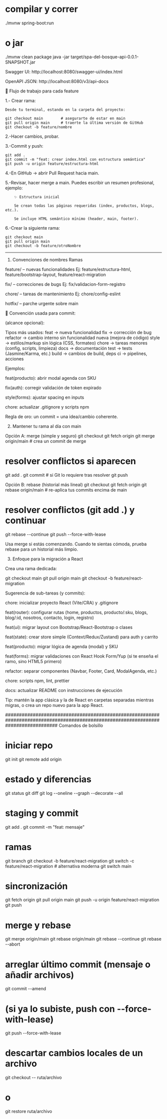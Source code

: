 # compilar y correr
./mvnw spring-boot:run

# o jar
./mvnw clean package
java -jar target/spa-del-bosque-api-0.0.1-SNAPSHOT.jar

Swagger UI: http://localhost:8080/swagger-ui/index.html

OpenAPI JSON: http://localhost:8080/v3/api-docs


🔄 Flujo de trabajo para cada feature

1.- Crear rama:

    Desde tu terminal, estando en la carpeta del proyecto:

    git checkout main        # asegurarte de estar en main
    git pull origin main     # traerte la última versión de GitHub
    git checkout -b feature/nombre


2.-Hacer cambios, probar.

3.-Commit y push:

    git add .
    git commit -m "feat: crear index.html con estructura semántica"
    git push -u origin feature/estructura-html


4.-En GitHub → abrir Pull Request hacia main.

5.-Revisar, hacer merge a main.
    Puedes escribir un resumen profesional, ejemplo:

        ✨ Estructura inicial

        Se crean todas las páginas requeridas (index, productos, blogs, etc.).

        Se incluye HTML semántico mínimo (header, main, footer).

6.-Crear la siguiente rama:

    git checkout main
    git pull origin main
    git checkout -b feature/otroNombre

------------------------------------------------------
1) Convenciones de nombres
Ramas

feature/<kebab-case> – nuevas funcionalidades
Ej: feature/estructura-html, feature/bootstrap-layout, feature/react-migration

fix/<kebab-case> – correcciones de bugs
Ej: fix/validacion-form-registro

chore/<kebab-case> – tareas de mantenimiento
Ej: chore/config-eslint

hotfix/<kebab-case> – parche urgente sobre main

🔑 Convención usada para commit:

<tipo>(alcance opcional): <resumen en presente y conciso>

Tipos más usados:
feat     -> nueva funcionalidad
fix      -> corrección de bug
refactor -> cambio interno sin funcionalidad nueva (mejora de código)
style    -> estilos/markup sin lógica (CSS, formateo)
chore    -> tareas menores (config, scripts, limpieza)
docs     -> documentación
test     -> tests (Jasmine/Karma, etc.)
build    -> cambios de build, deps
ci       -> pipelines, acciones

Ejemplos:

feat(producto): abrir modal agenda con SKU

fix(auth): corregir validación de token expirado

style(forms): ajustar spacing en inputs

chore: actualizar .gitignore y scripts npm

Regla de oro: un commit = una idea/cambio coherente.

2) Mantener tu rama al día con main

Opción A: merge (simple y seguro)
git checkout <tu-rama>
git fetch origin
git merge origin/main     # crea un commit de merge
# resolver conflictos si aparecen
git add .
git commit                # si Git lo requiere tras resolver
git push

Opción B: rebase (historial más lineal)
git checkout <tu-rama>
git fetch origin
git rebase origin/main    # re-aplica tus commits encima de main
# resolver conflictos (git add .) y continuar
git rebase --continue
git push --force-with-lease


Usa merge si estás comenzando. Cuando te sientas cómoda, prueba rebase para un historial más limpio.

3) Enfoque para la migración a React

Crea una rama dedicada:

git checkout main
git pull origin main
git checkout -b feature/react-migration


Sugerencia de sub-tareas (y commits):

chore: inicializar proyecto React (Vite/CRA) y .gitignore

feat(router): configurar rutas (home, productos, producto/:sku, blogs, blog/:id, nosotros, contacto, login, registro)

feat(ui): migrar layout con Bootstrap/React-Bootstrap o clases

feat(state): crear store simple (Context/Redux/Zustand) para auth y carrito

feat(producto): migrar lógica de agenda (modal) y SKU

feat(forms): migrar validaciones con React Hook Form/Yup (si te enseña el ramo, sino HTML5 primero)

refactor: separar componentes (Navbar, Footer, Card, ModalAgenda, etc.)

chore: scripts npm, lint, prettier

docs: actualizar README con instrucciones de ejecución

Tip: mantén la app clásica y la de React en carpetas separadas mientras migras, o crea un repo nuevo para la app React.

###################################################################################################################################
Comandos de bolsillo

# iniciar repo
git init
git remote add origin <URL>

# estado y diferencias
git status
git diff
git log --oneline --graph --decorate --all

# staging y commit
git add .
git commit -m "feat: mensaje"

# ramas
git branch
git checkout -b feature/react-migration
git switch -c feature/react-migration      # alternativa moderna
git switch main

# sincronización
git fetch origin
git pull origin main
git push -u origin feature/react-migration
git push

# merge y rebase
git merge origin/main
git rebase origin/main
git rebase --continue
git rebase --abort

# arreglar último commit (mensaje o añadir archivos)
git commit --amend
# (si ya lo subiste, push con --force-with-lease)
git push --force-with-lease

# descartar cambios locales de un archivo
git checkout -- ruta/archivo
# o
git restore ruta/archivo
